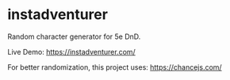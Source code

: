 # instadventurer
Random character generator for 5e DnD.

Live Demo: https://instadventurer.com/

For better randomization, this project uses: https://chancejs.com/
